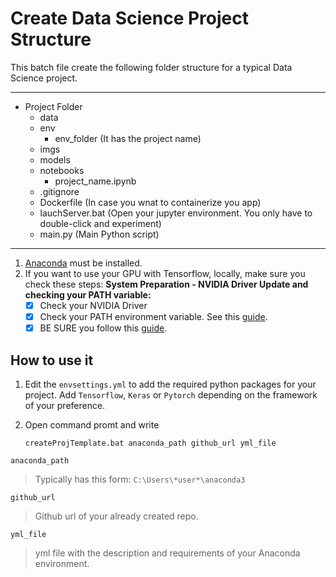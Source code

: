 # Create Data Science Project Structure
This batch file create the following folder structure for a typical Data Science project.

---------------------------------------
- Project Folder
	- data
	- env
		- env_folder (It has the project name)
	- imgs
	- models
	- notebooks
		- project_name.ipynb
	- .gitignore
	- Dockerfile (In case you wnat to containerize you app)
	- lauchServer.bat (Open your jupyter environment. You only have to double-click and experiment)
	- main.py (Main Python script)
---------------------------------------

1. [Anaconda](https://www.anaconda.com/products/individual) must be installed.
2. If you want to use your GPU with Tensorflow, locally, make sure you check these steps:
	**System Preparation - NVIDIA Driver Update and checking your PATH variable:**
	  - [x] Check your NVIDIA Driver
	  - [x] Check your PATH environment variable. See this [guide](https://www.tensorflow.org/install/gpu#pip_package).
	  - [x] BE SURE you follow this [guide](https://docs.nvidia.com/deeplearning/cudnn/install-guide/index.html#install-windows). 

## How to use it

1.  Edit the `envsettings.yml` to add the required python packages for your project. Add `Tensorflow`, `Keras` or `Pytorch` depending on the framework of your preference.

2. 	Open command promt and write
	```
	createProjTemplate.bat anaconda_path github_url yml_file
	```
`anaconda_path` 
> Typically has this form: `C:\Users\*user*\anaconda3`

`github_url`
> Github url of your already created repo.

`yml_file`
> yml file with the description and requirements of your Anaconda environment.

